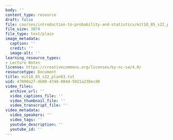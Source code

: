 ```yaml
---
body: ''
content_type: resource
draft: false
file: courses/introduction-to-probability-and-statistics/mit18_05_s22_plan03.txt
file_size: 3074
file_type: text/plain
image_metadata:
  caption: ''
  credit: ''
  image-alt: ''
learning_resource_types:
- Lecture Notes
license: https://creativecommons.org/licenses/by-nc-sa/4.0/
resourcetype: Document
title: mit18_05_s22_plan03.txt
uid: 47090a27-db00-4748-884d-5821a238ecd0
video_files:
  archive_url: ''
  video_captions_file: ''
  video_thumbnail_file: ''
  video_transcript_file: ''
video_metadata:
  video_speakers: ''
  video_tags: ''
  youtube_description: ''
  youtube_id: ''
---
```


